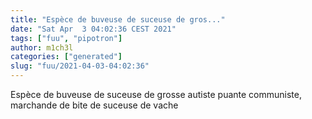 ```yaml
---
title: "Espèce de buveuse de suceuse de gros..."
date: "Sat Apr  3 04:02:36 CEST 2021"
tags: ["fuu", "pipotron"]
author: m1ch3l
categories: ["generated"]
slug: "fuu/2021-04-03-04:02:36"
---
```


Espèce de buveuse de suceuse de grosse autiste puante communiste, marchande de bite de suceuse de vache
